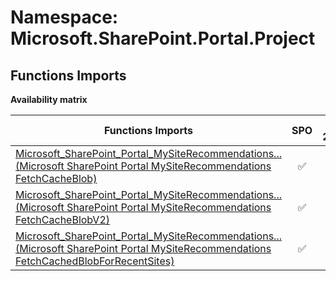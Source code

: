 # Namespace: Microsoft.SharePoint.Portal.Project

## Functions Imports

**Availability matrix**

Functions Imports | SPO | SP 2019 | SP 2016 | SP 2013
----------|:---:|:-------:|:-------:|:-------
[<span title="Microsoft_SharePoint_Portal_MySiteRecommendations_FetchCacheBlob">Microsoft_SharePoint_Portal_MySiteRecommendations...</span> (Microsoft SharePoint Portal MySiteRecommendations FetchCacheBlob)](./Functions/Microsoft_SharePoint_Portal_MySiteRecommendations_FetchCacheBlob.md) | ✅ | ✅ | ✅ | ✅
[<span title="Microsoft_SharePoint_Portal_MySiteRecommendations_FetchCacheBlobV2">Microsoft_SharePoint_Portal_MySiteRecommendations...</span> (Microsoft SharePoint Portal MySiteRecommendations FetchCacheBlobV2)](./Functions/Microsoft_SharePoint_Portal_MySiteRecommendations_FetchCacheBlobV2.md) | ✅ | ✅ | ❌ | ❌
[<span title="Microsoft_SharePoint_Portal_MySiteRecommendations_FetchCachedBlobForRecentSites">Microsoft_SharePoint_Portal_MySiteRecommendations...</span> (Microsoft SharePoint Portal MySiteRecommendations FetchCachedBlobForRecentSites)](./Functions/Microsoft_SharePoint_Portal_MySiteRecommendations_FetchCachedBlobForRecentSites.md) | ✅ | ✅ | ❌ | ❌
